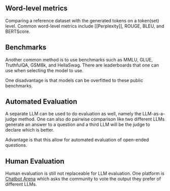 ## Word-level metrics
Comparing a reference dataset with the generated tokens on a token(set) level. Common word-level metrics include [[Perplexity]], ROUGE, BLEU, and BERTScore.

## Benchmarks
Another common method is to use benchmarks such as MMLU, GLUE, TruthfulQA, GSM8k, and HellaSwag. There are leaderboards that one can use when selecting the model to use.

One disadvantage is that models can be overfitted to these public benchmarks.

## Automated Evaluation
A separate LLM can be used to do evaluation as well, namely the LLM-as-a-judge method. One can also do pairwise comparison like two different LLMs generate an answer to a question and a third LLM will be the judge to declare which is better.

Advantage is that this allow for automated evaluation of open-ended questions.

## Human Evaluation
Human evaluation is still not replaceable for LLM evaluation. One platform is [Chatbot Arena](https://lmarena.ai) which asks the community to vote the output they prefer of different LLMs.